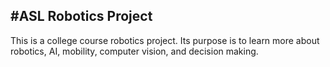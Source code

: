 #ASL Robotics Project
---
This is a college course robotics project. Its purpose is to learn more about robotics, AI, mobility, computer vision, and decision making.

